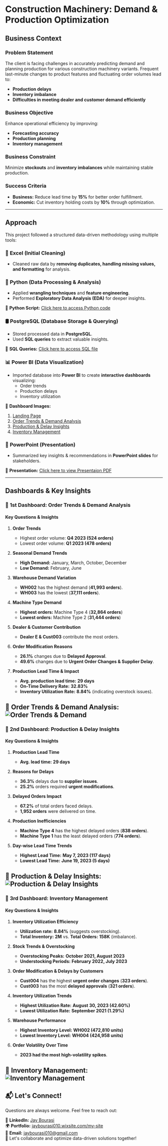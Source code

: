 # **Construction Machinery: Demand & Production Optimization**

## **Business Context**
### **Problem Statement**
The client is facing challenges in accurately predicting demand and planning production for various construction machinery variants. Frequent last-minute changes to product features and fluctuating order volumes lead to:
- **Production delays**
- **Inventory imbalance**
- **Difficulties in meeting dealer and customer demand efficiently**

### **Business Objective**
Enhance operational efficiency by improving:
- **Forecasting accuracy**
- **Production planning**
- **Inventory management**

### **Business Constraint**
Minimize **stockouts** and **inventory imbalances** while maintaining stable production.

### **Success Criteria**
- **Business:** Reduce lead time by **15%** for better order fulfillment.
- **Economic:** Cut inventory holding costs by **10%** through optimization.

---

## **Approach**
This project followed a structured data-driven methodology using multiple tools:

### 📝 **Excel (Initial Cleaning)**
- Cleaned raw data by **removing duplicates, handling missing values, and formatting** for analysis.

### 🐍 **Python (Data Processing & Analysis)**
- Applied **wrangling techniques** and **feature engineering**.
- Performed **Exploratory Data Analysis (EDA)** for deeper insights.

🔗 **Python Script:** [Click here to access Python code](https://github.com/jaybourasi/Demand-Production-Optimization-of-Construction-Units/blob/main/Excel%20to%20Python%20(Code).py)

### 🛢 **PostgreSQL (Database Storage & Querying)**
- Stored processed data in **PostgreSQL**.
- Used **SQL queries** to extract valuable insights.

🔗 **SQL Queries:** [Click here to access SQL file](https://github.com/jaybourasi/Demand-Production-Optimization-of-Construction-Units/blob/main/EDA%20(SQL%20Code).sql)

### 📊 **Power BI (Data Visualization)**
- Imported database into **Power BI** to create **interactive dashboards** visualizing:
  - Order trends
  - Production delays
  - Inventory utilization

🔗 **Dashboard Images:**
1. [Landing Page](https://github.com/jaybourasi/Construction-Machinery-Demand-and-Production-Optimization/blob/main/Images/Landing%20Page.png)
2. [Order Trends & Demand Analysis](https://github.com/jaybourasi/Construction-Machinery-Demand-and-Production-Optimization/blob/main/Images/Order%20Trends%20%26%20Demand.png)
3. [Production & Delay Insights](https://github.com/jaybourasi/Construction-Machinery-Demand-and-Production-Optimization/blob/main/Images/Production%20%26%20Delay.png)
4. [Inventory Management](https://github.com/jaybourasi/Construction-Machinery-Demand-and-Production-Optimization/blob/main/Images/Inventory%20Management.png)

### 📢 **PowerPoint (Presentation)**
- Summarized key insights & recommendations in **PowerPoint slides** for stakeholders.

🔗 **Presentation:** [Click here to view Presentaion PDF](https://github.com/jaybourasi/Demand-Production-Optimization-of-Construction-Units/blob/main/Jay's%20Final%20Presentation.pdf)

---

## **Dashboards & Key Insights**
### 📌 **1st Dashboard: Order Trends & Demand Analysis**
#### **Key Questions & Insights**
1. **Order Trends**  
   - Highest order volume: **Q4 2023 (524 orders)**  
   - Lowest order volume: **Q1 2023 (478 orders)**
  
2. **Seasonal Demand Trends**  
   - **High Demand:** January, March, October, December  
   - **Low Demand:** February, June  

3. **Warehouse Demand Variation**  
   - **WH002** has the highest demand (**41,993 orders**).  
   - **WH003** has the lowest (**37,111 orders**).

4. **Machine Type Demand**  
   - **Highest orders:** Machine Type 4 (**32,864 orders**)  
   - **Lowest orders:** Machine Type 2 (**31,444 orders**)  

5. **Dealer & Customer Contribution**  
   - **Dealer E & Cust003** contribute the most orders.  

6. **Order Modification Reasons**  
   - **26.1%** changes due to **Delayed Approval**.  
   - **49.6%** changes due to **Urgent Order Changes & Supplier Delay**.  

7. **Production Lead Time & Impact**  
   - **Avg. production lead time:** **29 days**  
   - **On-Time Delivery Rate:** **32.83%**  
   - **Inventory Utilization Rate:** **8.84%** (indicating overstock issues).  

🔗 **Order Trends & Demand Analysis:**
![Order Trends & Demand](https://github.com/jaybourasi/Construction-Machinery-Demand-and-Production-Optimization/blob/main/Images/Order%20Trends%20%26%20Demand.png)
---

### 📌 **2nd Dashboard: Production & Delay Insights**
#### **Key Questions & Insights**
1. **Production Lead Time**  
   - **Avg. lead time:** **29 days**  

2. **Reasons for Delays**  
   - **36.3%** delays due to **supplier issues**.  
   - **25.2%** orders required **urgent modifications**.  

3. **Delayed Orders Impact**  
   - **67.2%** of total orders faced delays.  
   - **1,952 orders** were delivered on time.  

4. **Production Inefficiencies**  
   - **Machine Type 4** has the highest delayed orders (**838 orders**).  
   - **Machine Type 1** has the least delayed orders (**774 orders**).  

5. **Day-wise Lead Time Trends**  
   - **Highest Lead Time:** **May 7, 2023 (117 days)**  
   - **Lowest Lead Time:** **June 19, 2023 (5 days)**  

🔗 **Production & Delay Insights:**
![Production & Delay Insights](https://github.com/jaybourasi/Construction-Machinery-Demand-and-Production-Optimization/blob/main/Images/Production%20%26%20Delay.png)
---

### 📌 **3rd Dashboard: Inventory Management**
#### **Key Questions & Insights**
1. **Inventory Utilization Efficiency**  
   - **Utilization rate:** **8.84%** (suggests overstocking).  
   - **Total Inventory:** **2M** vs. **Total Orders:** **158K** (imbalance).  

2. **Stock Trends & Overstocking**  
   - **Overstocking Peaks:** **October 2021, August 2023**  
   - **Understocking Periods:** **February 2022, July 2023**  

3. **Order Modification & Delays by Customers**  
   - **Cust004** has the highest **urgent order changes** (**323 orders**).  
   - **Cust003** has the most **delayed approvals** (**321 orders**).  

4. **Inventory Utilization Trends**  
   - **Highest Utilization Rate:** **August 30, 2023 (42.60%)**  
   - **Lowest Utilization Rate:** **September 2021 (1.29%)**  

5. **Warehouse Performance**  
   - **Highest Inventory Level:** **WH002 (472,810 units)**  
   - **Lowest Inventory Level:** **WH004 (424,958 units)**  

6. **Order Volatility Over Time**  
   - **2023 had the most high-volatility spikes**.  

🔗 **Inventory Management:**
![Inventory Management](https://github.com/jaybourasi/Construction-Machinery-Demand-and-Production-Optimization/blob/main/Images/Inventory%20Management.png)
---

## 📬 Let's Connect!  
Questions are always welcome. Feel free to reach out:  

🔗 **LinkedIn:** [Jay Bourasi](https://www.linkedin.com/in/jaybourasi)  
🌍 **Portfolio:** [jaybourasi010.wixsite.com/my-site](https://jaybourasi010.wixsite.com/my-site)  
📧 **Email:** [jaybourasi010@gmail.com](mailto:jaybourasi010@gmail.com)  
🚀 Let's collaborate and optimize data-driven solutions together!
